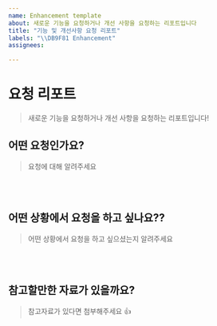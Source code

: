 ```yaml
---
name: Enhancement template
about: 새로운 기능을 요청하거나 개선 사항을 요청하는 리포트입니다
title: "기능 및 개선사항 요청 리포트"
labels: "\\DB9F81 Enhancement"
assignees:

---
```


# 요청 리포트
> 새로운 기능을 요청하거나 개선 사항을 요청하는 리포트입니다!

## 어떤 요청인가요?

> 요청에 대해 알려주세요
<!-- 아래 작성 -->

<br><br>

## 어떤 상황에서 요청을 하고 싶나요??

> 어떤 상황에서 요청을 하고 싶으셨는지 알려주세요
<!-- 아래 작성 -->

<br><br>

## 참고할만한 자료가 있을까요?

> 참고자료가 있다면 첨부해주세요 👍
<!-- 아래 작성 -->

<br><br>
